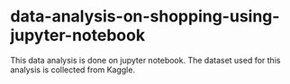 # data-analysis-on-shopping-using-jupyter-notebook
This data analysis is done on jupyter notebook. The dataset used for this analysis is collected from Kaggle.
